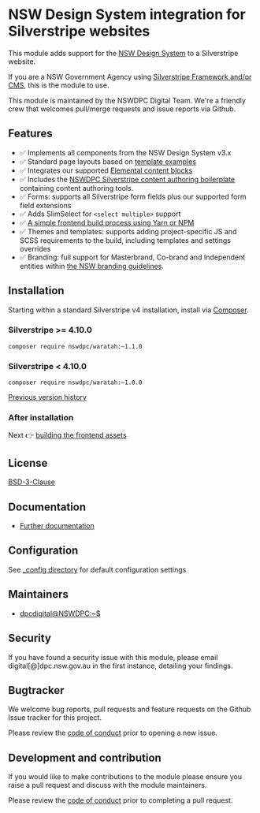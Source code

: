 # NSW Design System integration for Silverstripe websites

This module adds support for the [NSW Design System](https://github.com/digitalnsw/nsw-design-system) to a Silverstripe website.

If you are a NSW Government Agency using [Silverstripe Framework and/or CMS](https://silverstripe.org), this is the module to use.

This module is maintained by the NSWDPC Digital Team. We're a friendly crew that welcomes pull/merge requests and issue reports via Github.

## Features

+ ✅ Implements all components from the NSW Design System v3.x
+ ✅ Standard page layouts based on [template examples](https://digitalnsw.github.io/nsw-design-system/templates/index.html)
+ ✅ Integrates our supported [Elemental content blocks](https://github.com/silverstripe/silverstripe-elemental)
+ ✅ Includes the [NSWDPC Silverstripe content authoring boilerplate](https://github.com/nswdpc/silverstripe-content-boilerplate) containing content authoring tools.
+ ✅ Forms: supports all Silverstripe form fields plus our supported form field extensions
+ ✅ Adds SlimSelect for `<select multiple>` support
+ ✅ [A simple frontend build process using Yarn or NPM](./docs/en/001_index.md)
+ ✅ Themes and templates: supports adding project-specific JS and SCSS requirements to the build, including templates and settings overrides
+ ✅ Branding: full support for Masterbrand, Co-brand and Independent entities within [the NSW branding guidelines](https://digitalnsw.github.io/nsw-design-system/core/logo/index.html).

## Installation

Starting within a standard Silverstripe v4 installation, install via [Composer](https://getcomposer.org/download/).


### Silverstripe >= 4.10.0

```shell
composer require nswdpc/waratah:~1.1.0
```

### Silverstripe < 4.10.0

```shell
composer require nswdpc/waratah:~1.0.0
```

[Previous version history](./docs/en/404_previous_versions.md)

### After installation

Next 👉 [building the frontend assets](./docs/en/001_index.md)

## License

[BSD-3-Clause](./LICENSE.md)

## Documentation

* [Further documentation](./docs/en/001_index.md)

## Configuration

See [_config directory](./_config) for default configuration settings

## Maintainers

+ [dpcdigital@NSWDPC:~$](https://dpc.nsw.gov.au)

## Security

If you have found a security issue with this module, please email digital[@]dpc.nsw.gov.au in the first instance, detailing your findings.

## Bugtracker

We welcome bug reports, pull requests and feature requests on the Github Issue tracker for this project.

Please review the [code of conduct](./code-of-conduct.md) prior to opening a new issue.

## Development and contribution

If you would like to make contributions to the module please ensure you raise a pull request and discuss with the module maintainers.

Please review the [code of conduct](./code-of-conduct.md) prior to completing a pull request.
